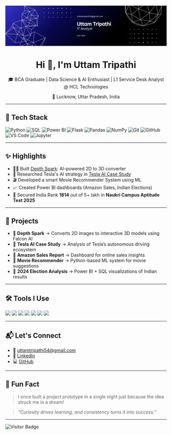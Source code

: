 <p align="center">
  <img src="./assets/Bannerr.png" alt="Uttam Tripathi Banner"/>
</p>

<h1 align="center">Hi 👋, I'm Uttam Tripathi</h1>
<p align="center">
  🎓 BCA Graduate | Data Science & AI Enthusiast | L1 Service Desk Analyst @ HCL Technologies  
</p>
<p align="center">
  📍 Lucknow, Uttar Pradesh, India
</p>

---

## 🚀 Tech Stack

![Python](https://img.shields.io/badge/-Python-3776AB?style=for-the-badge&logo=python)
![SQL](https://img.shields.io/badge/-SQL-4479A1?style=for-the-badge&logo=mysql)
![Power BI](https://img.shields.io/badge/-Power%20BI-F2C811?style=for-the-badge&logo=powerbi&logoColor=black)
![Flask](https://img.shields.io/badge/-Flask-000000?style=for-the-badge&logo=flask)
![Pandas](https://img.shields.io/badge/-Pandas-150458?style=for-the-badge&logo=pandas)
![NumPy](https://img.shields.io/badge/-NumPy-013243?style=for-the-badge&logo=numpy)
![Git](https://img.shields.io/badge/-Git-F05032?style=for-the-badge&logo=git)
![GitHub](https://img.shields.io/badge/-GitHub-181717?style=for-the-badge&logo=github)
![VS Code](https://img.shields.io/badge/-VS%20Code-007ACC?style=for-the-badge&logo=visual-studio-code)
![Jupyter](https://img.shields.io/badge/-Jupyter-F37626?style=for-the-badge&logo=jupyter)

---

## ✨ Highlights

- 👨‍💻 Built [Depth Spark](https://github.com/uttamtripathi54/Depth-Spark): AI-powered 2D to 3D converter
- 🚗 Researched Tesla's AI strategy in [Tesla AI Case Study](https://github.com/uttamtripathi54/Tesla-AI-Case-Study)
- 🎬 Developed a smart Movie Recommender System using ML
- 📈 Created Power BI dashboards (Amazon Sales, Indian Elections)
- 🧠 Secured India Rank **1814** out of 5+ lakh in **Naukri Campus Aptitude Test 2025**

---

## 💼 Projects

- 🔷 **Depth Spark** → Converts 2D images to interactive 3D models using Falcon AI
- 🔷 **Tesla AI Case Study** → Analysis of Tesla’s autonomous driving ecosystem
- 🔷 **Amazon Sales Report** → Dashboard for online sales insights
- 🔷 **Movie Recommender** → Python-based ML system for movie suggestions
- 🔷 **2024 Election Analysis** → Power BI + SQL visualizations of Indian results

---

## 🛠 Tools I Use

<p>
  <img src="https://cdn.jsdelivr.net/gh/devicons/devicon/icons/python/python-original.svg" width="40"/>
  <img src="https://cdn.jsdelivr.net/gh/devicons/devicon/icons/mysql/mysql-original.svg" width="40"/>
  <img src="https://cdn.jsdelivr.net/gh/devicons/devicon/icons/flask/flask-original.svg" width="40"/>
  <img src="https://cdn.jsdelivr.net/gh/devicons/devicon/icons/pandas/pandas-original.svg" width="40"/>
  <img src="https://cdn.jsdelivr.net/gh/devicons/devicon/icons/numpy/numpy-original.svg" width="40"/>
  <img src="https://cdn.jsdelivr.net/gh/devicons/devicon/icons/github/github-original.svg" width="40"/>
  <img src="https://cdn.jsdelivr.net/gh/devicons/devicon/icons/vscode/vscode-original.svg" width="40"/>
</p>

---

## 📬 Let's Connect

- 📧 uttamtripathi54@gmail.com  
- 🔗 [LinkedIn](https://www.linkedin.com/in/uttam-tripathi-8421b2290)  
- 💻 [GitHub](https://github.com/uttamtripathi54)

---

## 🎉 Fun Fact

> I once built a project prototype in a single night just because the idea struck me in a dream!

> _“Curiosity drives learning, and consistency turns it into success.”_

---

![Visitor Badge](https://komarev.com/ghpvc/?username=uttamtripathi54&style=flat-square)
